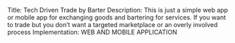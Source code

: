 Title: Tech Driven Trade by Barter 
Description: This is just a simple web app or mobile app for exchanging goods and bartering for services. If you want to trade but you don’t want a targeted marketplace or an overly involved process
Implementation: WEB AND MOBILE APPLICATION 

